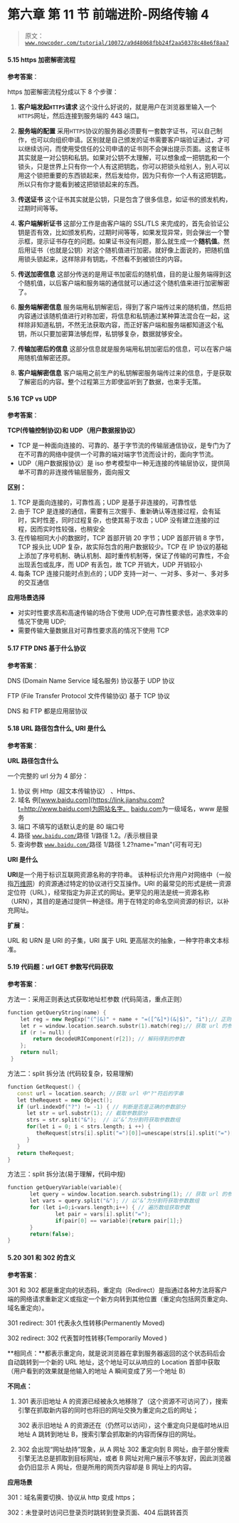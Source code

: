 # 第六章 第 11 节 前端进阶-网络传输 4

> 原文：[`www.nowcoder.com/tutorial/10072/a9d48068fbb24f2aa50378c48e6f8aa7`](https://www.nowcoder.com/tutorial/10072/a9d48068fbb24f2aa50378c48e6f8aa7)

#### 5.15 https 加密解密流程

**参考答案**：

https 加密解密流程分成以下 8 个步骤：

1.  **客户端发起`HTTPS`请求** 这个没什么好说的，就是用户在浏览器里输入一个`HTTPS`网址，然后连接到服务端的 443 端口。

2.  **服务端的配置** 采用`HTTPS`协议的服务器必须要有一套数字证书，可以自己制作，也可以向组织申请。区别就是自己颁发的证书需要客户端验证通过，才可以继续访问，而使用受信任的公司申请的证书则不会弹出提示页面。这套证书其实就是一对公钥和私钥。如果对公钥不太理解，可以想象成一把钥匙和一个锁头，只是世界上只有你一个人有这把钥匙，你可以把锁头给别人，别人可以用这个锁把重要的东西锁起来，然后发给你，因为只有你一个人有这把钥匙，所以只有你才能看到被这把锁锁起来的东西。

3.  **传送证书** 这个证书其实就是公钥，只是包含了很多信息，如证书的颁发机构，过期时间等等。

4.  **客户端解析证书** 这部分工作是由客户端的 SSL/TLS 来完成的，首先会验证公钥是否有效，比如颁发机构，过期时间等等，如果发现异常，则会弹出一个警示框，提示证书存在的问题。如果证书没有问题，那么就生成一个**随机值**。然后用证书（也就是公钥）对这个随机值进行加密。就好像上面说的，把随机值用锁头锁起来，这样除非有钥匙，不然看不到被锁住的内容。

5.  **传送加密信息** 这部分传送的是用证书加密后的随机值，目的是让服务端得到这个随机值，以后客户端和服务端的通信就可以通过这个随机值来进行加密解密了。

6.  **服务端解密信息** 服务端用私钥解密后，得到了客户端传过来的随机值，然后把内容通过该随机值进行对称加密，将信息和私钥通过某种算法混合在一起，这样除非知道私钥，不然无法获取内容，而正好客户端和服务端都知道这个私钥，所以只要加密算法够彪悍，私钥够复杂，数据就够安全。

7.  **传输加密后的信息** 这部分信息就是服务端用私钥加密后的信息，可以在客户端用随机值解密还原。

8.  **客户端解密信息** 客户端用之前生产的私钥解密服务端传过来的信息，于是获取了解密后的内容。整个过程第三方即使监听到了数据，也束手无策。

#### 5.16 TCP vs UDP

**参考答案**：

**TCP(传输控制协议)和 UDP（用户数据报协议）**

*   TCP 是一种面向连接的、可靠的、基于字节流的传输层通信协议，是专门为了在不可靠的网络中提供一个可靠的端对端字节流而设计的，面向字节流。
*   UDP（用户数据报协议）是 iso 参考模型中一种无连接的传输层协议，提供简单不可靠的非连接传输层服务，面向报文

**区别：**

1.  TCP 是面向连接的，可靠性高；UDP 是基于非连接的，可靠性低
2.  由于 TCP 是连接的通信，需要有三次握手、重新确认等连接过程，会有延时，实时性差，同时过程复杂，也使其易于攻击；UDP 没有建立连接的过程，因而实时性较强，也稍安全
3.  在传输相同大小的数据时，TCP 首部开销 20 字节；UDP 首部开销 8 字节，TCP 报头比 UDP 复杂，故实际包含的用户数据较少。TCP 在 IP 协议的基础上添加了序号机制、确认机制、超时重传机制等，保证了传输的可靠性，不会出现丢包或乱序，而 UDP 有丢包，故 TCP 开销大，UDP 开销较小
4.  每条 TCP 连接只能时点到点的；UDP 支持一对一、一对多、多对一、多对多的交互通信

**应用场景选择**

*   对实时性要求高和高速传输的场合下使用 UDP;在可靠性要求低，追求效率的情况下使用 UDP;
*   需要传输大量数据且对可靠性要求高的情况下使用 TCP

#### 5.17 FTP DNS 基于什么协议

**参考答案**：

DNS (Domain Name Service 域名服务) 协议基于 UDP 协议

FTP (File Transfer Protocol 文件传输协议) 基于 TCP 协议

DNS 和 FTP 都是应用层协议

#### 5.18 URL 路径包含什么, URI 是什么

**参考答案**：

**URL 路径包含什么**

一个完整的 url 分为 4 部分：

1.  协议 例 Http（超文本传输协议） 、Https、
2.  域名 例[www.baidu.com](https://link.jianshu.com?t=http://www.baidu.com)为网站名字。 [baidu.com](https://link.jianshu.com?t=http://baidu.com)为一级域名，www 是服务
3.  端口 不填写的话默认走的是 80 端口号
4.  路径 [`www.baidu.com/`](https://link.jianshu.com?t=http://www.baidu.com/)路径 1/路径 1.2。/表示根目录
5.  查询参数 [`www.baidu.com/`](https://link.jianshu.com?t=http://www.baidu.com/)路径 1/路径 1.2?name="man"(可有可无)

**URI 是什么**

**URI**是一个用于标识互联网资源名称的字符串。 该种标识允许用户对网络中（一般指[万维网](https://link.jianshu.com?t=https://zh.wikipedia.org/wiki/%E4%B8%87%E7%BB%B4%E7%BD%91)）的资源通过特定的协议进行交互操作。URI 的最常见的形式是统一资源定位符（URL），经常指定为非正式的网址。更罕见的用法是统一资源名称（URN），其目的是通过提供一种途径。用于在特定的命名空间资源的标识，以补充网址。

**扩展**：

URL 和 URN 是 URI 的子集，URI 属于 URL 更高层次的抽象，一种字符串文本标准。

#### 5.19 代码题：url GET 参数写代码获取

**参考答案**：

方法一：采用正则表达式获取地址栏参数 (代码简洁，重点正则）

```cpp
function getQueryString(name) {
    let reg = new RegExp("(^|&)" + name + "=([^&]*)(&|$)", "i");// 正则语句
    let r = window.location.search.substr(1).match(reg);// 获取 url 的参数部分，用正则匹配
    if (r != null) {
        return decodeURIComponent(r[2]); // 解码得到的参数
    };
    return null;
 }
```

方法二：split 拆分法 (代码较复杂，较易理解)

```cpp
function GetRequest() {
   const url = location.search; //获取 url 中"?"符后的字串
   let theRequest = new Object();
   if (url.indexOf("?") != -1) { // 判断是否是正确的参数部分
      let str = url.substr(1); // 截取参数部分
      strs = str.split("&");  // 以‘&’为分割符获取参数数组
      for(let i = 0; i < strs.length; i ++) {
         theRequest[strs[i].split("=")[0]]=unescape(strs[i].split("=")[1]);
      }
   }
   return theRequest;
}
```

方法三：split 拆分法(易于理解，代码中规)

```cpp
function getQueryVariable(variable){
       let query = window.location.search.substring(1); // 获取 url 的参数部分
       let vars = query.split("&"); // 以‘&’为分割符获取参数数组
       for (let i=0;i<vars.length;i++) { // 遍历数组获取参数
               let pair = vars[i].split("=");
               if(pair[0] == variable){return pair[1];}
       }
       return(false);
}
```

#### 5.20 301 和 302 的含义

**参考答案**：

301 和 302 都是重定向的状态码，重定向（Redirect）是指通过各种方法将客户端的网络请求重新定义或指定一个新方向转到其他位置（重定向包括网页重定向、域名重定向）。

301 redirect: 301 代表永久性转移(Permanently Moved)

302 redirect: 302 代表暂时性转移(Temporarily Moved )

**相同点：**都表示重定向，就是说浏览器在拿到服务器返回的这个状态码后会自动跳转到一个新的 URL 地址，这个地址可以从响应的 Location 首部中获取（用户看到的效果就是他输入的地址 A 瞬间变成了另一个地址 B）

**不同点：**

1.  301 表示旧地址 A 的资源已经被永久地移除了（这个资源不可访问了），搜索引擎在抓取新内容的同时也将旧的网址交换为重定向之后的网址；

    302 表示旧地址 A 的资源还在（仍然可以访问），这个重定向只是临时地从旧地址 A 跳转到地址 B，搜索引擎会抓取新的内容而保存旧的网址。

2.  302 会出现“网址劫持”现象，从 A 网址 302 重定向到 B 网址，由于部分搜索引擎无法总是抓取到目标网址，或者 B 网址对用户展示不够友好，因此浏览器会仍旧显示 A 网址，但是所用的网页内容却是 B 网址上的内容。

**应用场景**

301：域名需要切换、协议从 http 变成 https；

302：未登录时访问已登录页时跳转到登录页面、404 后跳转首页